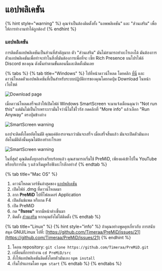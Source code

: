 # แอปพลิเคชัน

{% hint style="warning" %}
 คุณจำเป็นต้องติดตั้งทั้ง "แอพพลิเคชัน" และ "ส่วนเสริม" เพื่อให้การทำงานทำได้ถูกต้อง!
{% endhint %}

### แอปพลิเคชัน

การติดตั้งแอปพลิเคชันเป็นส่วนที่สำคัญมาก ตัว "ส่วนเสริม" มันไม่สามารถทำอะไรเองได้ มันต้องการตัวแอปพลิเคชันเพื่อทำจะทำในสิ่งที่มันต้องการเพื่อที่จะ เซ็ท Rich Presence บนโปรไฟล์ Discord ของคุณ ดังนั้นทำตามขั้นตอนนี้และติดตั้งมันเลย

{% tabs %}
{% tab title="Windows" %}
ไปที่หน้าดาวน์โหลด โดยคลิก [ที่นี่](https://premid.app/downloads) และดาวน์โหลดตัวแอปพลิเคชันที่เป็นสำหรับระบบปฏิบัติการของคุณโดยกดปุ่ม Download ในหน้าเว็บไซต์

![Download page](https://camo.githubusercontent.com/db35e8b9473dadc5e2712cf74c2e3f4a11be0bcc/68747470733a2f2f626c6f627363646e2e676974626f6f6b2e636f6d2f76302f622f676974626f6f6b2d32383432372e61707073706f742e636f6d2f6f2f6173736574732532462d4c4e4c736b56596d346a5670684d44597474502532462d4c576c64585868695f654e66454e67304a43612532462d4c576c64636e324b43526f6e6e4a784c4f6442253246766976616c64695f323031392d30312d32315f32312d32312d35322e706e673f616c743d6d6564696126746f6b656e3d38326134393435622d336431632d346366642d626239362d373732346262386432313331)

เมื่อดาวน์โหลดเสร็จแล้วให้เปิดไฟล์ Windows SmartScreen จะมาแจ้งเตือนคุณว่า "Not run this" แต่มันไม่เป็นไรเพราะเรามั่นใจว่านี่ไม่ใช่ไวรัส กดคลิกที่ "More info" แล้วเลือก "Run Anyway" ตรงปุ่มข้างล่าง

![SmartScreen warning](https://camo.githubusercontent.com/686b1d78d5232ed8a13cfd484ef59bccc83a2e02/68747470733a2f2f626c6f627363646e2e676974626f6f6b2e636f6d2f76302f622f676974626f6f6b2d32383432372e61707073706f742e636f6d2f6f2f6173736574732532462d4c4e4c736b56596d346a5670684d44597474502532462d4c576c4d6b586f626b504b34517344414733622532462d4c576c576d5179764f6e523138704246564e71253246323031392d30312d32315f32302d34382d31342e706e673f616c743d6d6564696126746f6b656e3d34313331353933322d383733392d346539662d393835642d663364633066383836386361)

แอปจะติดตั้งโดยอัตโนมัติ คุณแค่ต้องรอจนกว่ามันจะเสร็จ เมื่อเสร็จสิ้นแล้ว มันจะเปิดตัวมันเองอัตโนมัติดังนั้นคุณไม่ต้องทำอะไรเลย

![SmartScreen warning](https://camo.githubusercontent.com/abe646c205b9fef9f6dd07409d2bccc2fe985828/68747470733a2f2f7468652d706572736f6e2d756e6465722d746869732d6d6573736167652e69732d696e736964652e6d652f4e68486a353349642e706e67)

ในที่สุด! คุณติดตั้งทุกอย่างเรียบร้อยแล้ว คุณสามารถเริ่มใช้ PreMiD, เพียงแค่เข้าไปใน YouTube หรือบริการอื่น ๆ แล้วเริ่มดูหรือฟังอะไรสักอย่าง!
{% endtab %}

{% tab title="Mac OS" %}
1. ดาวน์โหลดเวอร์ชันล่าสุดของ [แอปพลิเคชัน](https://premid.app/downloads)
2. เปิดไฟล์ .dmg ที่ดาวน์โหลดมา
3. ลาก **PreMiD** ไปที่โฟลเดอร์ Application
4. เปิดลันช์แพด หรือกด F4
5. เปิด PreMiD
6. กด **"ยินยอม"** หากมีหน้าต่างขึ้นมา
7. ติดตั้ง [ส่วนเสริม](extension.md) หากคุณยังไม่ได้ติดตั้ง
{% endtab %}

{% tab title="Linux" %}
{% hint style="info" %}
ถ้าคุณอย่างพูดคุยเกี่ยวกับ การสนับสนุด GNU/Linux  ไปที่: [https://github.com/Timeraa/PreMiD/issues/21](https://github.com/Timeraa/PreMiD/issues/21)
{% endhint %}

1. โคลน repository: `git clone https://github.com/Timeraa/PreMiD.git`
2. เปลี่ยนที่การทำงาน `cd PreMiD/src`
3. สั่งให้แอปพลิเคชันติดตั้งโดยตัวมันเอง `npm install`
4. เริ่มโปรแกรมโดย `npm start`
{% endtab %}
{% endtabs %}

